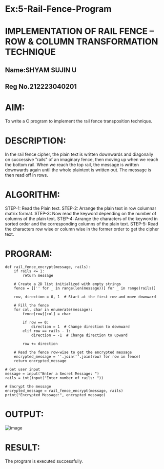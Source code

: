 # Ex:5-Rail-Fence-Program
# IMPLEMENTATION OF RAIL FENCE – ROW & COLUMN TRANSFORMATION TECHNIQUE

## Name:SHYAM SUJIN U
## Reg No.212223040201

# AIM:
To write a C program to implement the rail fence transposition technique.

# DESCRIPTION:

In the rail fence cipher, the plain text is written downwards and diagonally on successive "rails" of an imaginary fence, then moving up when we reach the bottom rail. When we reach the top rail, the message is written downwards again until the whole plaintext is written out. The message is then read off in rows.

# ALGORITHM:

STEP-1: Read the Plain text.
STEP-2: Arrange the plain text in row columnar matrix format.
STEP-3: Now read the keyword depending on the number of columns of the plain text.
STEP-4: Arrange the characters of the keyword in sorted order and the corresponding columns of the plain text.
STEP-5: Read the characters row wise or column wise in the former order to get the cipher text.

# PROGRAM:
```
def rail_fence_encrypt(message, rails):
    if rails <= 1:
        return message
    
    # Create a 2D list initialized with empty strings
    fence = [['' for _ in range(len(message))] for _ in range(rails)]
    
    row, direction = 0, 1  # Start at the first row and move downward
    
    # Fill the fence
    for col, char in enumerate(message):
        fence[row][col] = char
        
        if row == 0:
            direction = 1  # Change direction to downward
        elif row == rails - 1:
            direction = -1  # Change direction to upward
        
        row += direction
    
    # Read the fence row-wise to get the encrypted message
    encrypted_message = ''.join(''.join(row) for row in fence)
    return encrypted_message

# Get user input
message = input("Enter a Secret Message: ")
rails = int(input("Enter number of rails: "))

# Encrypt the message
encrypted_message = rail_fence_encrypt(message, rails)
print("Encrypted Message:", encrypted_message)
```
# OUTPUT:

![image](https://github.com/user-attachments/assets/f94a8e0c-137d-4a99-88cd-e14070ef1d22)


# RESULT:

The program is executed successfully.


